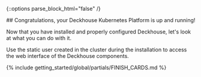 <script type="text/javascript" src='{{ assets["getting-started.js"].digest_path }}'></script>
<script type="text/javascript" src='{{ assets["getting-started-finish.js"].digest_path }}'></script>
<script type="text/javascript" src='{{ assets["bcrypt.js"].digest_path }}'></script>

{::options parse_block_html="false" /}

<div markdown="1">
## Congratulations, your Deckhouse Kubernetes Platform is up and running!

Now that you have installed and properly configured Deckhouse, let's look at what you can do with it.

Use the static user created in the cluster during the installation to access the web interface of the Deckhouse components.
</div>

{% include getting_started/global/partials/FINISH_CARDS.md %}
